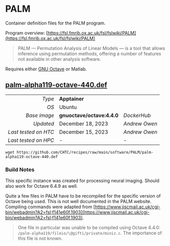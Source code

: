 <!--
   Copyright 2024, Center for High Throughput Computing, University of Wisconsin - Madison

   Licensed under the Apache License, Version 2.0 (the "License");
   you may not use this file except in compliance with the License.
   You may obtain a copy of the License at

       http://www.apache.org/licenses/LICENSE-2.0

   Unless required by applicable law or agreed to in writing, software
   distributed under the License is distributed on an "AS IS" BASIS,
   WITHOUT WARRANTIES OR CONDITIONS OF ANY KIND, either express or implied.
   See the License for the specific language governing permissions and
   limitations under the License.
-->

# PALM

Container definition files for the PALM program.

Program overview: [https://fsl.fmrib.ox.ac.uk/fsl/fslwiki/PALM](https://fsl.fmrib.ox.ac.uk/fsl/fslwiki/PALM)

> PALM — Permutation Analysis of Linear Models — is a tool that allows inference using permutation methods,
> offering a number of features not available in other analysis software.

Requires either [GNU Octave](https://octave.org/) or Matlab.

## [palm-alpha119-octave-440.def](palm-alpha119-octave-440.def)

| | | |
| ---: | :--- | :--- |
| *Type* | **Apptainer** | |
| *OS* | Ubuntu | |
| *Base image* | **gnuoctave/octave:4.4.0** | *DockerHub* |
| *Updated* | December 18, 2023 | *Andrew Owen* |
| *Last tested on HTC* | December 15, 2023 | *Andrew Owen* |
| *Last tested on HPC* | - | - |

```
wget https://github.com/CHTC/recipes/raw/main/software/PALM/palm-alpha119-octave-440.def
```

### Build Notes

This specific instance was created for processing neural imaging. 
Should also work for Octave 6.4.9 as well. 

Quite a few files in PALM have to be recompiled for the specific version of Octave being used.
This is not well documented in the PALM website. 
Compiling commands were adapted from [https://www.jiscmail.ac.uk/cgi-bin/webadmin?A2=fsl;f141e60f.1903](https://www.jiscmail.ac.uk/cgi-bin/webadmin?A2=fsl;f141e60f.1903).

> One file in particular was unable to be compiled using Octave 4.4.0: `/palm-alpha119/fileio/\@gifti/private/miniz.c`.
> The importance of this file is not known.
